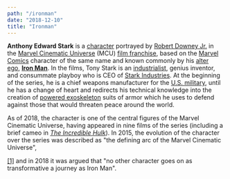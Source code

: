 ```yaml
---
path: "/ironman"
date: "2018-12-10"
title: "Ironman"
---
```


**Anthony Edward Stark** is a [character](https://en.wikipedia.org/wiki/Character_(arts)) portrayed by [Robert Downey Jr.](https://en.wikipedia.org/wiki/Robert_Downey_Jr.) in the [Marvel Cinematic Universe](https://en.wikipedia.org/wiki/Marvel_Cinematic_Universe) (MCU) [film franchise](https://en.wikipedia.org/wiki/Film_franchise), based on the [Marvel Comics](https://en.wikipedia.org/wiki/Marvel_Comics) character of the same name and known commonly by his [alter ego](https://en.wikipedia.org/wiki/Alter_ego), **[Iron Man](https://en.wikipedia.org/wiki/Iron_Man)**. In the films, Tony Stark is an [industrialist](https://en.wikipedia.org/wiki/Industrialist), genius inventor, and consummate playboy who is CEO of [Stark Industries](https://en.wikipedia.org/wiki/Stark_Industries). At the beginning of the series, he is a chief weapons manufacturer for the [U.S. military](https://en.wikipedia.org/wiki/U.S._military), until he has a change of heart and redirects his technical knowledge into the creation of [powered exoskeleton](https://en.wikipedia.org/wiki/Powered_exoskeleton) suits of armor which he uses to defend against those that would threaten peace around the world.

As of 2018, the character is one of the central figures of the Marvel Cinematic Universe, having appeared in nine films of the series (including a brief cameo in _[The Incredible Hulk](https://en.wikipedia.org/wiki/The_Incredible_Hulk_(film))_). In 2015, the evolution of the character over the series was described as "the defining arc of the Marvel Cinematic Universe",

[[1]](https://en.wikipedia.org/wiki/Tony_Stark_(Marvel_Cinematic_Universe)#cite_note-Lubin-1) and in 2018 it was argued that "no other character goes on as transformative a journey as Iron Man".